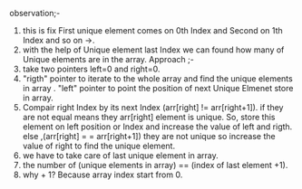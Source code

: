 observation;-
1. this is fix First unique element comes on 0th Index and Second  on 1th Index and so on ->.
2. with the help of Unique element last Index we can found how many of Unique elements are in the array.
Approach ;-
1. take two pointers left=0 and right=0.
2. "rigth" pointer to iterate to the whole array and find the unique elements in array . "left" pointer to point the position of next Unique Elmenet store in array.
3. Compair right Index by its next Index (arr[right] != arr[right+1]). if they are not equal means they arr[right] element is unique. So, store this element on left position or Index and increase the value of left and rigth. else ,(arr[right] = = arr[right+1]) they are not unique so increase the value of right to find the unique element.
4. we have to take care of last unique element in array.
5. the  number of (unique elements in array) == (index of last element +1).
6. why + 1? Because array index start from 0.